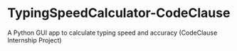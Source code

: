 # TypingSpeedCalculator-CodeClause
A Python GUI app to calculate typing speed and accuracy (CodeClause Internship Project)
